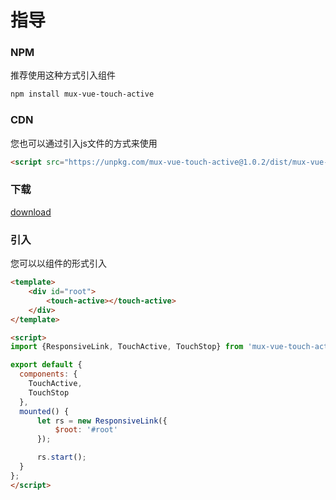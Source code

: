 # 指导

### NPM
推荐使用这种方式引入组件
```sh
npm install mux-vue-touch-active
```

### CDN
您也可以通过引入js文件的方式来使用
```html
<script src="https://unpkg.com/mux-vue-touch-active@1.0.2/dist/mux-vue-touch-active.js"></script>
```

### 下载
<a href="https://raw.githubusercontent.com/mux-team/vue-image-viewer/master/dist/mux-vue-image-viewer.js">download</a>

### 引入
您可以以组件的形式引入
``` html
<template>
    <div id="root">
        <touch-active></touch-active>
    </div>
</template>

<script>
import {ResponsiveLink, TouchActive, TouchStop} from 'mux-vue-touch-active';

export default {
  components: {
    TouchActive,
    TouchStop
  },
  mounted() {
      let rs = new ResponsiveLink({
          $root: '#root'
      });

      rs.start();
  }
};
</script>

```

